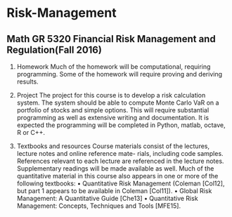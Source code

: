 # Risk-Management

## Math GR 5320 Financial Risk Management and Regulation(Fall 2016)

1. Homework
Much of the homework will be computational, requiring programming. Some of the homework will require proving and deriving results.

2. Project
The project for this course is to develop a risk calculation system. The system should be able to compute Monte Carlo VaR on a portfolio of stocks and simple options. This will require substantial programming as well as extensive writing  and documentation. It is expected the programming will be completed in Python, matlab, octave, R or C++.

3. Textbooks and resources
Course materials consist of the lectures, lecture notes and online reference mate- rials, including code samples. References relevant to each lecture are referenced in the lecture notes. Supplementary readings will be made available as well.
Much of the quantitative material in this course also appears in one or more of the following textbooks:
• Quantitative Risk Management (Coleman [Col12], but part 1 appears to be available in Coleman [Col11]).
• Global Risk Management: A Quantitative Guide [Che13]
• Quantitative Risk Management: Concepts, Techniques and Tools [MFE15].

